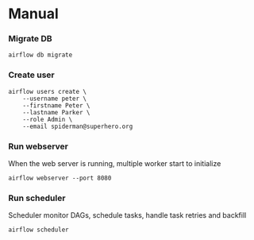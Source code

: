 # Manual
### Migrate DB
```shell
airflow db migrate
```
### Create user
```shell
airflow users create \
    --username peter \
    --firstname Peter \
    --lastname Parker \
    --role Admin \
    --email spiderman@superhero.org
```
### Run webserver
When the web server is running, multiple worker start to initialize
```shell
airflow webserver --port 8080
```
### Run scheduler
Scheduler monitor DAGs, schedule tasks, handle task retries and backfill
```shell
airflow scheduler
```